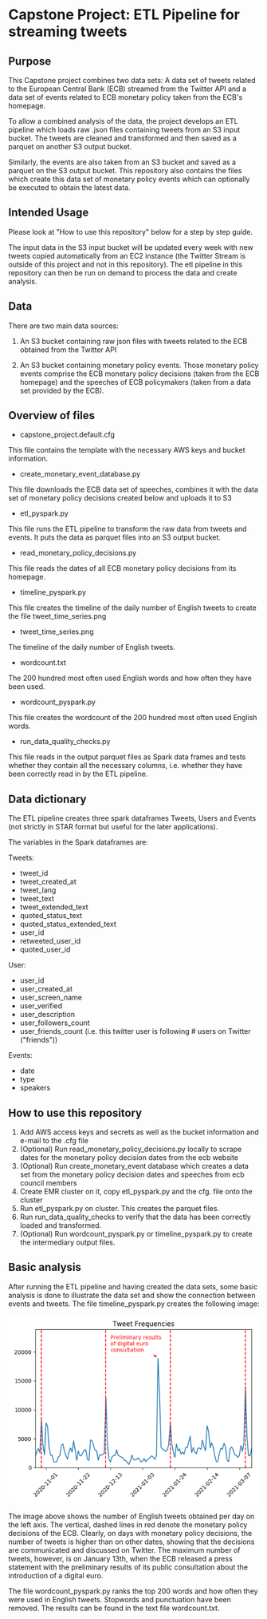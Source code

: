 # Capstone Project: ETL Pipeline for streaming tweets

## Purpose

This Capstone project combines two data sets: A data set of tweets related to
the European Central Bank (ECB) streamed from the Twitter API and a data set of
events related to ECB monetary policy taken from the ECB's homepage.

To allow a combined analysis of the data, the project develops an ETL pipeline
which loads raw .json files containing tweets from an S3 input bucket.
The tweets are cleaned and transformed and then saved as a parquet on another
S3 output bucket.

Similarly, the events are also taken from an S3 bucket and saved as a parquet
on the S3 output bucket. This repository also contains the files which create
this data set of monetary policy events which can optionally be executed to
obtain the latest data.

## Intended Usage

Please look at "How to use this repository" below for a step by step guide.

The input data in the S3 input bucket will be updated every week with new tweets
copied automatically from an EC2 instance (the Twitter Stream is outside of this
project and not in this repository). The etl pipeline in this repository can then
be run on demand to process the data and create analysis.

## Data

There are two main data sources:

1) An S3 bucket containing raw json files with tweets related to the ECB
obtained from the Twitter API

2) An S3 bucket containing monetary policy events. Those monetary policy events
comprise the ECB monetary policy decisions (taken from the ECB homepage) and
the speeches of ECB policymakers (taken from a data set provided by the ECB).

## Overview of files

- capstone_project.default.cfg

This file contains the template with the necessary AWS keys and bucket
information.

- create_monetary_event_database.py

This file downloads the ECB data set of speeches, combines it with the data set
of monetary policy decisions created below and uploads it to S3

- etl_pyspark.py

This file runs the ETL pipeline to transform the raw data from tweets and events.
It puts the data as parquet files into an S3 output bucket.

- read_monetary_policy_decisions.py

This file reads the dates of all ECB monetary policy decisions from its homepage.

- timeline_pyspark.py

This file creates the timeline of the daily number of English tweets to create
the file tweet_time_series.png

- tweet_time_series.png

The timeline of the daily number of English tweets.

- wordcount.txt

The 200 hundred most often used English words and how often they have been used.

- wordcount_pyspark.py

This file creates the wordcount of the 200 hundred most often used English words.

- run_data_quality_checks.py

This file reads in the output parquet files as Spark data frames and tests
whether they contain all the necessary columns, i.e. whether they have been
correctly read in by the ETL pipeline.

## Data dictionary

The ETL pipeline creates three spark dataframes Tweets, Users and Events (not strictly
in STAR format but useful for the later applications).

The variables in the Spark dataframes are:  

Tweets:

- tweet_id
- tweet_created_at
- tweet_lang
- tweet_text
- tweet_extended_text
- quoted_status_text
- quoted_status_extended_text
- user_id
- retweeted_user_id
- quoted_user_id


User:

- user_id
- user_created_at
- user_screen_name
- user_verified
- user_description
- user_followers_count
- user_friends_count (i.e. this twitter user is following # users on Twitter ("friends"))


Events:

- date
- type
- speakers


## How to use this repository

1. Add AWS access keys and secrets as well as the bucket information and e-mail to
the .cfg file
2. (Optional) Run read_monetary_policy_decisions.py locally to scrape dates for the monetary policy
decision dates from the ecb website
3. (Optional) Run create_monetary_event database which creates a data set from the monetary policy decision dates and speeches from ecb council members
4. Create EMR cluster on it, copy etl_pyspark.py and the cfg. file onto the cluster
5. Run etl_pyspark.py on cluster. This creates the parquet files.
6. Run run_data_quality_checks to verify that the data has been correctly loaded and transformed.
7. (Optional) Run wordcount_pyspark.py or timeline_pyspark.py to create the intermediary output files.

## Basic analysis

After running the ETL pipeline and having created the data sets, some basic analysis is done to illustrate the data set and show the connection between events and tweets.
The file timeline_pyspark.py creates the following image:

![This image](tweet_time_series.png)

The image above shows the number of English tweets obtained per day on the left axis. The vertical, dashed lines in red denote the monetary policy decisions of the
ECB. Clearly, on days with monetary policy decisions, the number of tweets is
higher than on other dates, showing that the decisions are communicated and discussed on Twitter. The maximum number of tweets, however, is on January 13th,
when the ECB released a press statement with the preliminary results of its public consultation about the introduction of a digital euro.

The file wordcount_pyspark.py ranks the top 200 words and how often they were used
in English tweets. Stopwords and punctuation have been removed. The results can be found
in the text file wordcount.txt.
